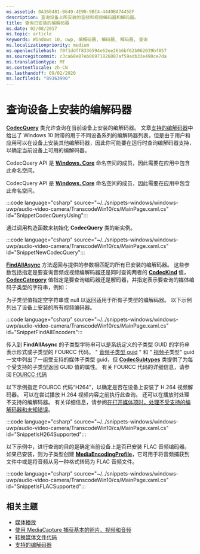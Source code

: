 ```yaml
---
ms.assetid: 0A360481-B649-4E90-9BC4-4449BA7445EF
description: 查询设备上所安装的音频和视频编码器和解码器。
title: 查询已安装的编解码器
ms.date: 02/08/2017
ms.topic: article
keywords: Windows 10, uwp, 编解码器, 编码器, 解码器, 查询
ms.localizationpriority: medium
ms.openlocfilehash: f0f1ddff8336594e62ee26b6bf62b062039bf857
ms.sourcegitcommit: c3ca68e87eb06971826087af59adb33e490ce7da
ms.translationtype: MT
ms.contentlocale: zh-CN
ms.lasthandoff: 09/02/2020
ms.locfileid: "89363990"
---
```

# <a name="query-for-codecs-installed-on-a-device"></a>查询设备上安装的编解码器
**[CodecQuery](/uwp/api/windows.media.core.codecquery)** 类允许查询在当前设备上安装的编解码器。 文章[支持的编解码器](supported-codecs.md)中给出了 Windows 10 附带的用于不同设备系列的编解码器列表，但是由于用户和应用可以在设备上安装其他编解码器，因此你可能要在运行时查询编解码器支持，以确定当前设备上可用的编解码器。

CodecQuery API 是 **[Windows. Core](/uwp/api/windows.media.core)** 命名空间的成员，因此需要在应用中包含此命名空间。

CodecQuery API 是 **[Windows. Core](/uwp/api/windows.media.core)** 命名空间的成员，因此需要在应用中包含此命名空间。

:::code language="csharp" source="~/../snippets-windows/windows-uwp/audio-video-camera/TranscodeWin10/cs/MainPage.xaml.cs" id="SnippetCodecQueryUsing":::

通过调用构造函数来初始化 **CodecQuery** 类的新实例。

:::code language="csharp" source="~/../snippets-windows/windows-uwp/audio-video-camera/TranscodeWin10/cs/MainPage.xaml.cs" id="SnippetNewCodecQuery":::

**[FindAllAsync](/uwp/api/windows.media.core.codecquery.findallasync)** 方法返回与提供的参数相匹配的所有已安装的编解码器。 这些参数包括指定是要查询音频或视频编解码器还是同时查询两者的 **[CodecKind](/uwp/api/windows.media.core.codeckind)** 值， **[CodecCategory](/uwp/api/windows.media.core.codeccategory)** 值指定是要查询编码器还是解码器，并指定表示要查询的媒体编码子类型的字符串，例如：

为子类型值指定空字符串或 null 以返回适用于所有子类型的编解码器。 以下示例列出了设备上安装的所有视频编码器。

:::code language="csharp" source="~/../snippets-windows/windows-uwp/audio-video-camera/TranscodeWin10/cs/MainPage.xaml.cs" id="SnippetFindAllEncoders":::

传入到 **FindAllAsync** 的子类型字符串可以是系统定义的子类型 GUID 的字符串表示形式或子类型的 FOURCC 代码。 " [音频子类型 guid](/windows/desktop/medfound/audio-subtype-guids) " 和 " [视频子](/windows/desktop/medfound/video-subtype-guids)类型" guid 一文中列出了一组受支持的媒体子类型 guid，但 **[CodecSubtypes](/uwp/api/windows.media.core.codecsubtypes)** 类提供了为每个受支持的子类型返回 GUID 值的属性。 有关 FOURCC 代码的详细信息，请参阅 [FOURCC 代码](/windows/desktop/DirectShow/fourcc-codes) 

以下示例指定 FOURCC 代码“H264”，以确定是否在设备上安装了 H.264 视频解码器。 可以在尝试播放 H.264 视频内容之前执行此查询。 还可以在播放时处理不支持的编解码器。 有关详细信息，请参阅[在打开媒体项时，处理不受支持的编解码器和未知错误](./media-playback-with-mediasource.md#handle-unsupported-codecs-and-unknown-errors-when-opening-media-items)。

:::code language="csharp" source="~/../snippets-windows/windows-uwp/audio-video-camera/TranscodeWin10/cs/MainPage.xaml.cs" id="SnippetIsH264Supported":::

以下示例中，进行查询的目的是确定当前设备上是否已安装 FLAC 音频编码器。如果已安装，则为子类型创建 **[MediaEncodingProfile](/uwp/api/Windows.Media.MediaProperties.MediaEncodingProfile)**，它可用于将音频捕获到文件中或是将音频从另一种格式转码为 FLAC 音频文件。

:::code language="csharp" source="~/../snippets-windows/windows-uwp/audio-video-camera/TranscodeWin10/cs/MainPage.xaml.cs" id="SnippetIsFLACSupported":::

## <a name="related-topics"></a>相关主题

* [媒体播放](media-playback.md)
* [使用 MediaCapture 捕获基本的照片、视频和音频](basic-photo-video-and-audio-capture-with-MediaCapture.md)
* [转换媒体文件代码](transcode-media-files.md)
* [支持的编解码器](supported-codecs.md)
 

 
